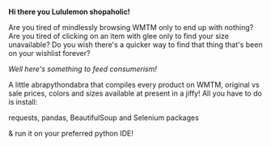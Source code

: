 <p><b>Hi there you Lululemon shopaholic!</b></p>
Are you tired of mindlessly browsing WMTM only to end up with nothing?
Are you tired of clicking on an item with glee only to find your size unavailable?
Do you wish there's a quicker way to find that thing that's been on your wishlist forever?<p></p>

<p><i>Well here's something to feed consumerism!</i></p>
A little abrapythondabra that compiles every product on WMTM, original vs sale prices, colors and sizes available
at present in a jiffy!
All you have to do is install:
<p> requests, pandas, BeautifulSoup and Selenium packages</p>
& run it on your preferred python IDE!
